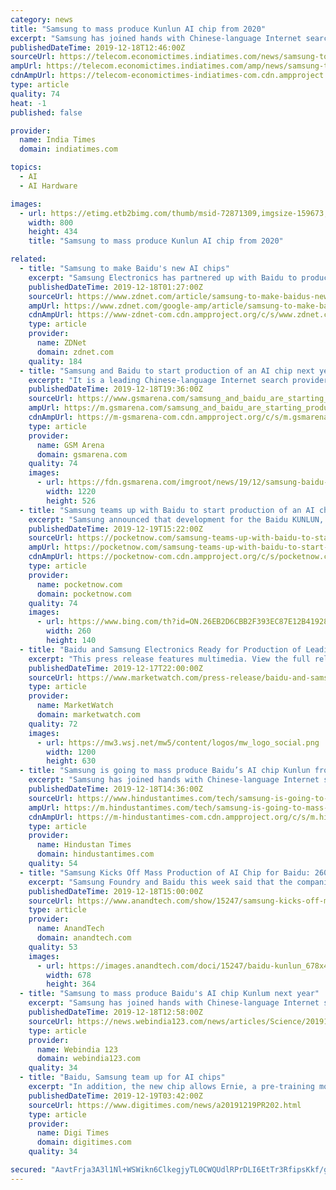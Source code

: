 ```yaml
---
category: news
title: "Samsung to mass produce Kunlun AI chip from 2020"
excerpt: "Samsung has joined hands with Chinese-language Internet search company Baidu to produce its new Cloud-to-edge artificial intelligence (AI) chipset -- Kunlun. The mass production of the chip is scheduled for early next year.IANS | December 18, 2019, 18:16 IST NEW DELHI: Samsung has joined hands with Chinese-language Internet search company Baidu ..."
publishedDateTime: 2019-12-18T12:46:00Z
sourceUrl: https://telecom.economictimes.indiatimes.com/news/samsung-to-mass-produce-kunlun-ai-chip-from-2020/72871309
ampUrl: https://telecom.economictimes.indiatimes.com/amp/news/samsung-to-mass-produce-kunlun-ai-chip-from-2020/72871309
cdnAmpUrl: https://telecom-economictimes-indiatimes-com.cdn.ampproject.org/c/s/telecom.economictimes.indiatimes.com/amp/news/samsung-to-mass-produce-kunlun-ai-chip-from-2020/72871309
type: article
quality: 74
heat: -1
published: false

provider:
  name: India Times
  domain: indiatimes.com

topics:
  - AI
  - AI Hardware

images:
  - url: https://etimg.etb2bimg.com/thumb/msid-72871309,imgsize-159673,width-800,height-434,overlay-ettelecom/samsung-to-mass-produce-kunlun-ai-chip-from-2020.jpg
    width: 800
    height: 434
    title: "Samsung to mass produce Kunlun AI chip from 2020"

related:
  - title: "Samsung to make Baidu's new AI chips"
    excerpt: "Samsung Electronics has partnered up with Baidu to produce its new cloud-to-edge artificial intelligence (AI) chip, Kunlun, with mass production slated for early next year, the companies announced. It is the first such partnership between the South Korean tech giant and Chinese search behemoth. Kunlun will be built on Baidu's own XPU neural ..."
    publishedDateTime: 2019-12-18T01:27:00Z
    sourceUrl: https://www.zdnet.com/article/samsung-to-make-baidus-new-ai-chips/
    ampUrl: https://www.zdnet.com/google-amp/article/samsung-to-make-baidus-new-ai-chips/
    cdnAmpUrl: https://www-zdnet-com.cdn.ampproject.org/c/s/www.zdnet.com/google-amp/article/samsung-to-make-baidus-new-ai-chips/
    type: article
    provider:
      name: ZDNet
      domain: zdnet.com
    quality: 184
  - title: "Samsung and Baidu to start production of an AI chip next year"
    excerpt: "It is a leading Chinese-language Internet search provider with massive cloud and server infrastructures and services. Baidu KUNLUN is the name of the company's new AI chip, built on its advanced XPU, a home-grown neural processor architecture for cloud, edge, and AI. Thanks to Samsung's 14nm process as well as I-Cube (Interposer-Cube ..."
    publishedDateTime: 2019-12-18T19:36:00Z
    sourceUrl: https://www.gsmarena.com/samsung_and_baidu_are_starting_production_of_a_cuttingedge_ai_chip_next_year-news-40640.php
    ampUrl: https://m.gsmarena.com/samsung_and_baidu_are_starting_production_of_a_cuttingedge_ai_chip_next_year-amp-40640.php
    cdnAmpUrl: https://m-gsmarena-com.cdn.ampproject.org/c/s/m.gsmarena.com/samsung_and_baidu_are_starting_production_of_a_cuttingedge_ai_chip_next_year-amp-40640.php
    type: article
    provider:
      name: GSM Arena
      domain: gsmarena.com
    quality: 74
    images:
      - url: https://fdn.gsmarena.com/imgroot/news/19/12/samsung-baidu-kutlin-server-ai-chip/-1220x526/gsmarena_001.jpg
        width: 1220
        height: 526
  - title: "Samsung teams up with Baidu to start production of an AI chip next year"
    excerpt: "Samsung announced that development for the Baidu KUNLUN, the search engine giant’s first cloud-to-edge AI accelerator, has been finalized. Designed based on Samsung’s 14nm process and I-Cube TM package technology, the chip will enter mass production early next year. Baidu KUNLUN is a very challenging project since it requires not only a ..."
    publishedDateTime: 2019-12-19T15:22:00Z
    sourceUrl: https://pocketnow.com/samsung-teams-up-with-baidu-to-start-production-of-an-ai-chip-next-year
    ampUrl: https://pocketnow.com/samsung-teams-up-with-baidu-to-start-production-of-an-ai-chip-next-year/amp
    cdnAmpUrl: https://pocketnow-com.cdn.ampproject.org/c/s/pocketnow.com/samsung-teams-up-with-baidu-to-start-production-of-an-ai-chip-next-year/amp
    type: article
    provider:
      name: pocketnow.com
      domain: pocketnow.com
    quality: 74
    images:
      - url: https://www.bing.com/th?id=ON.26EB2D6CBB2F393EC87E12B41928667B
        width: 260
        height: 140
  - title: "Baidu and Samsung Electronics Ready for Production of Leading-Edge AI Chip for Early Next Year"
    excerpt: "This press release features multimedia. View the full release here: https://www.businesswire.com/news/home/20191217005832/en/ Baidu KUNLUN chip is built on the company’s advanced XPU, a home-grown neural processor architecture for cloud, edge, and AI, as well as Samsung’s 14-nanometer (nm) process technology with its I-Cube [TM] (Interposer ..."
    publishedDateTime: 2019-12-17T22:00:00Z
    sourceUrl: https://www.marketwatch.com/press-release/baidu-and-samsung-electronics-ready-for-production-of-leading-edge-ai-chip-for-early-next-year-2019-12-17
    type: article
    provider:
      name: MarketWatch
      domain: marketwatch.com
    quality: 72
    images:
      - url: https://mw3.wsj.net/mw5/content/logos/mw_logo_social.png
        width: 1200
        height: 630
  - title: "Samsung is going to mass produce Baidu’s AI chip Kunlun from next year"
    excerpt: "Samsung has joined hands with Chinese-language Internet search company Baidu to produce its new Cloud-to-edge artificial intelligence (AI) chipset -- Kunlun. The mass production of the chip is scheduled for early next year. It is pertinent to note that this is the first such collaboration between the South Korean tech giant and the Chinese ..."
    publishedDateTime: 2019-12-18T14:36:00Z
    sourceUrl: https://www.hindustantimes.com/tech/samsung-is-going-to-mass-produce-baidu-s-ai-chip-kunlun-from-next-year/story-pN6nEeFfSnaWklFoO1uYFK.html
    ampUrl: https://m.hindustantimes.com/tech/samsung-is-going-to-mass-produce-baidu-s-ai-chip-kunlun-from-next-year/story-pN6nEeFfSnaWklFoO1uYFK_amp.html
    cdnAmpUrl: https://m-hindustantimes-com.cdn.ampproject.org/c/s/m.hindustantimes.com/tech/samsung-is-going-to-mass-produce-baidu-s-ai-chip-kunlun-from-next-year/story-pN6nEeFfSnaWklFoO1uYFK_amp.html
    type: article
    provider:
      name: Hindustan Times
      domain: hindustantimes.com
    quality: 54
  - title: "Samsung Kicks Off Mass Production of AI Chip for Baidu: 260 TOPS at 150 W"
    excerpt: "Samsung Foundry and Baidu this week said that the companies were about to start mass production of an AI accelerator chip early in 2020. Baidu’s Kunlun chip is to be made using Samsung’s proven 14 nm process technology, and make use of the company’s Interposer-Cube 2.5D packaging structure. The Baidu Kunlun AI accelerator is based on the ..."
    publishedDateTime: 2019-12-18T15:00:00Z
    sourceUrl: https://www.anandtech.com/show/15247/samsung-kicks-off-mass-production-of-ai-chip-for-baidu-260-tops-at-150-w
    type: article
    provider:
      name: AnandTech
      domain: anandtech.com
    quality: 53
    images:
      - url: https://images.anandtech.com/doci/15247/baidu-kunlun_678x452.jpg
        width: 678
        height: 364
  - title: "Samsung to mass produce Baidu's AI chip Kunlum next year"
    excerpt: "Samsung has joined hands with Chinese-language Internet search company Baidu to produce its new Cloud-to-edge artificial intelligence (AI) chipset -- Kunlun. The mass production of the chip is ..."
    publishedDateTime: 2019-12-18T12:58:00Z
    sourceUrl: https://news.webindia123.com/news/articles/Science/20191218/3475847.html
    type: article
    provider:
      name: Webindia 123
      domain: webindia123.com
    quality: 34
  - title: "Baidu, Samsung team up for AI chips"
    excerpt: "In addition, the new chip allows Ernie, a pre-training model for natural language processing, to infer three times faster than the conventional GPU/FPGA-accelerating model. Leveraging the chip's limit-pushing computing power and power efficiency, Baidu can effectively support a wide variety of functions including large-scale AI workloads ..."
    publishedDateTime: 2019-12-19T03:42:00Z
    sourceUrl: https://www.digitimes.com/news/a20191219PR202.html
    type: article
    provider:
      name: Digi Times
      domain: digitimes.com
    quality: 34

secured: "AavtFrja3A3l1Nl+WSWikn6ClkegjyTL0CWQUdlRPrDLI6EtTr3RfipsKkf/ggxnu8ly8uLqFv9GGpITFRM80zPaJo5dkSVU/C9yvwXpT6N4gJIlLSc83nlOlzFf/y9OM+uSxJv5CWCX42yQOxkoAivLjsya9qSLjfzIR52dJlruohN+YeN3SrYZjDAr5DIHR6C/DULaz16feCvPr+pAaLttRpYIvbbaP1h6K2p+Yjy0oEiamBL6WDaZZOqygonFbu+lKNq4JGRVXKNtxlqaZA==;9PgTGZKTpmNcrLzthn5A+w=="
---
```


